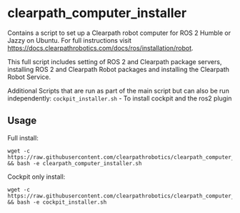 # clearpath_computer_installer

Contains a script to set up a Clearpath robot computer for ROS 2 Humble or Jazzy on Ubuntu. For full instructions visit https://docs.clearpathrobotics.com/docs/ros/installation/robot.

This full script includes setting of ROS 2 and Clearpath package servers, installing ROS 2 and Clearpath Robot packages and installing the Clearpath Robot Service.

Additional Scripts that are run as part of the main script but can also be run independently:
`cockpit_installer.sh` - To install cockpit and the ros2 plugin

## Usage

Full install:
```
wget -c https://raw.githubusercontent.com/clearpathrobotics/clearpath_computer_installer/main/clearpath_computer_installer.sh && bash -e clearpath_computer_installer.sh
```

Cockpit only install:
```
wget -c https://raw.githubusercontent.com/clearpathrobotics/clearpath_computer_installer/main/cockpit_installer.sh && bash -e cockpit_installer.sh
```